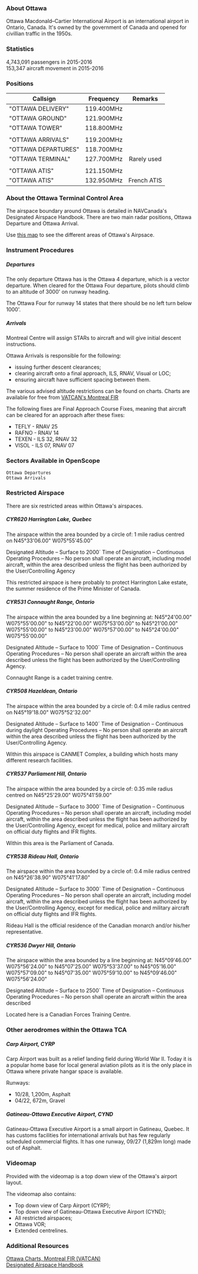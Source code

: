 ### About Ottawa
Ottawa Macdonald–Cartier International Airport is an international airport in Ontario, Canada.
It's owned by the government of Canada and opened for civillian traffic in the 1950s.

### Statistics
4,743,091 passengers in 2015-2016  
153,347 aircraft movement in 2015-2016

### Positions

|Callsign             | Frequency  | Remarks
|---------------------|:----------:|:---------------------------------------------:|
|"OTTAWA DELIVERY"    | 119.400MHz |                                               |
|"OTTAWA GROUND"      | 121.900MHz |                                               |
|"OTTAWA TOWER"       | 118.800MHz |                                               |
|                     |            |                                               |
|"OTTAWA ARRIVALS"    | 119.200MHz |                                               |
|"OTTAWA DEPARTURES"  | 118.700MHz |                                               |
|"OTTAWA TERMINAL"    | 127.700MHz | Rarely used                                   |
|                     |            |                                               |
|"OTTAWA ATIS"        | 121.150MHz |                                               |
|"OTTAWA ATIS"        | 132.950MHz | French ATIS                                   |

### About the Ottawa Terminal Control Area
The airspace boundary around Ottawa is detailed in NAVCanada's Designated Airspace Handbook. There are two main radar positions, Ottawa Departure and Ottawa Arrival.

Use [this map](https://bit.ly/openscopeCYOW) to see the different areas of Ottawa's Airpsace.

### Instrument Procedures
##### Departures
The only departure Ottawa has is the Ottawa 4 departure, which is a vector departure. When cleared for the Ottawa Four departure, pilots should climb to an altitude of 3000' on runway heading. 

The Ottawa Four for runway 14 states that there should be no left turn below 1000'.

##### Arrivals
Montreal Centre will assign STARs to aircraft and will give initial descent instructions.

Ottawa Arrivals is responsible for the following:
* issuing further descent clearances;
* clearing aircraft onto a final approach, ILS, RNAV, Visual or LOC;
* ensuring aircraft have sufficient spacing between them.

The various advised altitude restrictions can be found on charts. Charts are available for free from [VATCAN's Montreal FIR](https://www.czul.ca/charts)

The following fixes are Final Approach Course Fixes, meaning that aircraft can be cleared for an approach after these fixes:
* TEFLY - RNAV 25 
* RAFNO - RNAV 14
* TEXEN - ILS 32, RNAV 32
* VISOL - ILS 07, RNAV 07

### Sectors Available in OpenScope
```
Ottawa Departures
Ottawa Arrivals
```

### Restricted Airspace
There are six restricted areas within Ottawa's airspaces.

##### CYR620 Harrington Lake, Quebec
The airspace within the area bounded by a circle of:
    1 mile radius centred on
    N45°33'06.00" W075°55'45.00"

Designated Altitude – Surface to 2000´
Time of Designation – Continuous
Operating Procedures – No person shall operate an aircraft, including model aircraft, within the area described unless the flight has been authorized by the User/Controlling Agency

This restricted airspace is here probably to protect Harrington Lake estate, the summer residence of the Prime Minister of Canada.

##### CYR531 Connaught Range, Ontario
The airspace within the area bounded by a line beginning at:
    N45°24'00.00" W075°55'00.00" to
    N45°22'00.00" W075°53'00.00" to
    N45°21'00.00" W075°55'00.00" to
    N45°23'00.00" W075°57'00.00" to
    N45°24'00.00" W075°55'00.00"

Designated Altitude – Surface to 1000´
Time of Designation – Continuous
Operating Procedures – No person shall operate an aircraft within the area described unless the flight has been authorized by the User/Controlling Agency.

Connaught Range is a cadet training centre.

##### CYR508 Hazeldean, Ontario
The airspace within the area bounded by a circle of:
    0.4 mile radius centred on
    N45°19'18.00" W075°52'32.00"

Designated Altitude – Surface to 1400´
Time of Designation – Continuous during daylight
Operating Procedures – No person shall operate an aircraft within the area described unless the flight has been authorized by the User/Controlling Agency.

Within this airspace is CANMET Complex, a building which hosts many different research facilities.

##### CYR537 Parliament Hill, Ontario
The airspace within the area bounded by a circle of:
    0.35 mile radius centred on
    N45°25'29.00" W075°41'59.00"

Designated Altitude – Surface to 3000´
Time of Designation – Continuous
Operating Procedures – No person shall operate an aircraft, including model aircraft, within the area described unless the flight has been authorized by the User/Controlling Agency, except for medical, police and military aircraft on official duty flights and IFR flights.

Within this area is the Parliament of Canada.

##### CYR538 Rideau Hall, Ontario
The airspace within the area bounded by a circle of:
    0.4 mile radius centred on
    N45°26'38.90" W075°41'17.80"

Designated Altitude – Surface to 3000´
Time of Designation – Continuous
Operating Procedures – No person shall operate an aircraft, including model aircraft, within the area described unless the flight has been authorized by the User/Controlling Agency, except for medical, police and military aircraft on official duty flights and IFR flights.

Rideau Hall is the official residence of the Canadian monarch and/or his/her representative.

##### CYR536 Dwyer Hill, Ontario
The airspace within the area bounded by a line beginning at:
    N45°09'46.00" W075°56'24.00" to
    N45°07'25.00" W075°53'37.00" to
    N45°05'16.00" W075°57'09.00" to
    N45°07'35.00" W075°59'10.00" to
    N45°09'46.00" W075°56'24.00"
    
Designated Altitude – Surface to 2500´
Time of Designation – Continuous
Operating Procedures – No person shall operate an aircraft within the area described 

Located here is a Canadian Forces Training Centre.

### Other aerodromes within the Ottawa TCA
##### Carp Airport, CYRP
Carp Airport was built as a relief landing field during World War II. Today it is a popular home base for local general aviation pilots as it is the only place in Ottawa where private hangar space is available.

Runways:
  * 10/28, 1,200m, Asphalt
  * 04/22, 672m, Gravel

##### Gatineau-Ottawa Executive Airport, CYND
Gatineau-Ottawa Executive Airport is a small airport in Gatineau, Quebec. It has customs facilities for international arrivals but has few regularly scheduled commercial flights. It has one runway, 09/27 (1,829m long) made out of Asphalt.


### Videomap
Provided with the videomap is a top down view of the Ottawa's airport layout.

The videomap also contains:
* Top down view of Carp Airport (CYRP);
* Top down view of Gatineau-Ottawa Executive Airport (CYND);
* All restricted airspaces;
* Ottawa VOR;
* Extended centrelines.


### Additional Resources
[Ottawa Charts, Montreal FIR (VATCAN)](https://www.czul.ca/charts)  
[Designated Airspace Handbook](https://www.navcanada.ca/EN/products-and-services/Documents/DAH_Current_EN.pdf)
